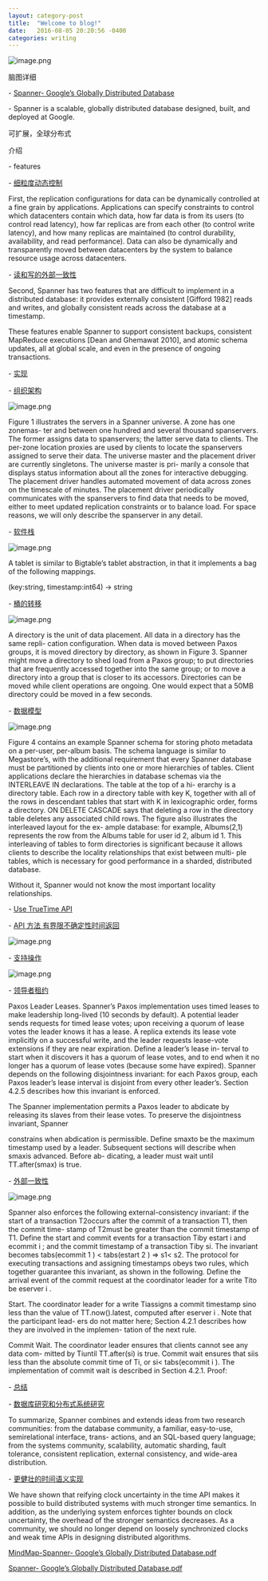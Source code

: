 ```yaml
--- 
layout: category-post
title:  "Welcome to blog!"
date:   2016-08-05 20:20:56 -0400
categories: writing
---
```


![image.png](assert/1553281434872-41006e3c-e591-4c92-a005-5bcfeaa8b64f.png)

脑图详细

\- [Spanner- Google’s Globally Distributed Database]()

 \- Spanner is a scalable, globally distributed database designed, built, and deployed at Google.

可扩展，全球分布式

介绍

 \- features

 \- [细粒度动态控制]()

First, the replication configurations for data can be dynamically controlled at a fine grain by applications. Applications can specify constraints to control which datacenters contain which data, how far data is from its users (to control read latency), how far replicas are from each other (to control write latency), and how many replicas are maintained (to control durability, availability, and read performance). Data can also be dynamically and transparently moved between datacenters by the system to balance resource usage across datacenters.

 \- [读和写的外部一致性]()

Second, Spanner has two features that are difficult to implement in a distributed database: it provides externally consistent [Gifford 1982] reads and writes, and globally consistent reads across the database at a timestamp.

These features enable Spanner to support consistent backups, consistent MapReduce executions [Dean and Ghemawat 2010], and atomic schema updates, all at global scale, and even in the presence of ongoing transactions.

 \- [实现]()

 \- [组织架构]()

![image.png](assert/1553317892547-7a0ea32f-24ec-4bba-801e-9dfeed9c143a.png)

Figure 1 illustrates the servers in a Spanner universe. A zone has one zonemas- ter and between one hundred and several thousand spanservers. The former assigns data to spanservers; the latter serve data to clients. The per-zone location proxies are used by clients to locate the spanservers assigned to serve their data. The universe master and the placement driver are currently singletons. The universe master is pri- marily a console that displays status information about all the zones for interactive debugging. The placement driver handles automated movement of data across zones on the timescale of minutes. The placement driver periodically communicates with the spanservers to find data that needs to be moved, either to meet updated replication constraints or to balance load. For space reasons, we will only describe the spanserver in any detail.

 \- [软件栈]()

![image.png](assert/1553317892581-33ada4a4-b67c-4ced-8f3c-5eea66478bd6.png)

A tablet is similar to Bigtable’s tablet abstraction, in that it implements a bag of the following mappings.

(key:string, timestamp:int64) → string

 \- [桶的转移]()

![image.png](assert/1553317892587-0741d622-b077-41b4-868d-f26f2f532bd1.png)

A directory is the unit of data placement. All data in a directory has the same repli- cation configuration. When data is moved between Paxos groups, it is moved directory by directory, as shown in Figure 3. Spanner might move a directory to shed load from a Paxos group; to put directories that are frequently accessed together into the same group; or to move a directory into a group that is closer to its accessors. Directories can be moved while client operations are ongoing. One would expect that a 50MB directory could be moved in a few seconds.

 \- [数据模型]()

![image.png](assert/1553317892607-7f0d8fe9-002e-420e-934a-36b092ea74bf.png)

Figure 4 contains an example Spanner schema for storing photo metadata on a per-user, per-album basis. The schema language is similar to Megastore’s, with the additional requirement that every Spanner database must be partitioned by clients into one or more hierarchies of tables. Client applications declare the hierarchies in database schemas via the INTERLEAVE IN declarations. The table at the top of a hi- erarchy is a directory table. Each row in a directory table with key K, together with all of the rows in descendant tables that start with K in lexicographic order, forms a directory. ON DELETE CASCADE says that deleting a row in the directory table deletes any associated child rows. The figure also illustrates the interleaved layout for the ex- ample database: for example, Albums(2,1) represents the row from the Albums table for user id 2, album id 1. This interleaving of tables to form directories is significant because it allows clients to describe the locality relationships that exist between multi- ple tables, which is necessary for good performance in a sharded, distributed database.

Without it, Spanner would not know the most important locality relationships.

 \- [Use TrueTime API]()

 \- [API 方法 有界限不确定性时间返回]()

![image.png](assert/1553317892621-374281af-31cc-4701-bc90-902bea46abfe.png)

 \- [支持操作]()

![image.png](assert/1553317892630-15ae90ed-d6e2-45cc-a65c-08a285d48e5f.png)

 \- [领导者租约]()

Paxos Leader Leases. Spanner’s Paxos implementation uses timed leases to make leadership long-lived (10 seconds by default). A potential leader sends requests for timed lease votes; upon receiving a quorum of lease votes the leader knows it has a lease. A replica extends its lease vote implicitly on a successful write, and the leader requests lease-vote extensions if they are near expiration. Define a leader’s lease in- terval to start when it discovers it has a quorum of lease votes, and to end when it no longer has a quorum of lease votes (because some have expired). Spanner depends on the following disjointness invariant: for each Paxos group, each Paxos leader’s lease interval is disjoint from every other leader’s. Section 4.2.5 describes how this invariant is enforced.

The Spanner implementation permits a Paxos leader to abdicate by releasing its slaves from their lease votes. To preserve the disjointness invariant, Spanner

constrains when abdication is permissible. Define smaxto be the maximum timestamp used by a leader. Subsequent sections will describe when smaxis advanced. Before ab- dicating, a leader must wait until TT.after(smax) is true.

 \- [外部一致性]()

![image.png](assert/1553317892651-c15904b3-e8ec-49ed-acf9-411fb8eb9266.png)

Spanner also enforces the following external-consistency invariant: if the start of a transaction T2occurs after the commit of a transaction T1, then the commit time- stamp of T2must be greater than the commit timestamp of T1. Define the start and commit events for a transaction Tiby estart i and ecommit i ; and the commit timestamp of a transaction Tiby si. The invariant becomes tabs(ecommit 1 ) < tabs(estart 2 ) ⇒ s1< s2. The protocol for executing transactions and assigning timestamps obeys two rules, which together guarantee this invariant, as shown in the following. Define the arrival event of the commit request at the coordinator leader for a write Tito be eserver i .

Start. The coordinator leader for a write Tiassigns a commit timestamp sino less than the value of TT.now().latest, computed after eserver i . Note that the participant lead- ers do not matter here; Section 4.2.1 describes how they are involved in the implemen- tation of the next rule.

Commit Wait. The coordinator leader ensures that clients cannot see any data com- mitted by Tiuntil TT.after(si) is true. Commit wait ensures that siis less than the absolute commit time of Ti, or si< tabs(ecommit i ). The implementation of commit wait is described in Section 4.2.1. Proof:

 \- [总结]()

 \- [数据库研究和分布式系统研究]()

To summarize, Spanner combines and extends ideas from two research communities: from the database community, a familiar, easy-to-use, semirelational interface, trans- actions, and an SQL-based query language; from the systems community, scalability, automatic sharding, fault tolerance, consistent replication, external consistency, and wide-area distribution.

 \- [更健壮的时间语义实现]()

We have shown that reifying clock uncertainty in the time API makes it possible to build distributed systems with much stronger time semantics. In addition, as the underlying system enforces tighter bounds on clock uncertainty, the overhead of the stronger semantics decreases. As a community, we should no longer depend on loosely synchronized clocks and weak time APIs in designing distributed algorithms.

[MindMap-Spanner- Google’s Globally Distributed Database.pdf](https://www.yuque.com/attachments/yuque/0/2019/pdf/176280/1553317854760-1a5ba9b6-5796-4c60-bb40-ac1e2c09b668.pdf?\_lake\_card=%7B%22uid%22%3A%22rc-upload-1553317763460-3%22%2C%22src%22%3A%22https%3A%2F%2Fwww.yuque.com%2Fattachments%2Fyuque%2F0%2F2019%2Fpdf%2F176280%2F1553317854760-1a5ba9b6-5796-4c60-bb40-ac1e2c09b668.pdf%22%2C%22name%22%3A%22MindMap-Spanner-+Google%26rsquo%3Bs+Globally+Distributed+Database.pdf%22%2C%22size%22%3A216817%2C%22type%22%3A%22application%2Fpdf%22%2C%22ext%22%3A%22pdf%22%2C%22progress%22%3A%7B%22percent%22%3A0%7D%2C%22status%22%3A%22done%22%2C%22percent%22%3A0%2C%22id%22%3A%22Od8IX%22%2C%22card%22%3A%22file%22%7D)

[Spanner- Google’s Globally Distributed Database.pdf](https://www.yuque.com/attachments/yuque/0/2019/pdf/176280/1553317996602-b88bae82-bfc4-43db-8c1c-ea839b1c1353.pdf?\_lake\_card=%7B%22uid%22%3A%22rc-upload-1553317955214-3%22%2C%22src%22%3A%22https%3A%2F%2Fwww.yuque.com%2Fattachments%2Fyuque%2F0%2F2019%2Fpdf%2F176280%2F1553317996602-b88bae82-bfc4-43db-8c1c-ea839b1c1353.pdf%22%2C%22name%22%3A%22Spanner-+Google%26rsquo%3Bs+Globally+Distributed+Database.pdf%22%2C%22size%22%3A369777%2C%22type%22%3A%22application%2Fpdf%22%2C%22ext%22%3A%22pdf%22%2C%22progress%22%3A%7B%22percent%22%3A0%7D%2C%22status%22%3A%22done%22%2C%22percent%22%3A0%2C%22id%22%3A%225jSWB%22%2C%22card%22%3A%22file%22%7D)